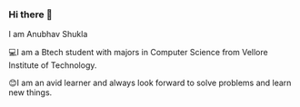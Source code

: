 ### Hi there 👋

I am Anubhav Shukla

💻I am a Btech student with majors in Computer Science from Vellore Institute of Technology.


😊I am an avid learner and always look forward to solve problems and learn new things. 
